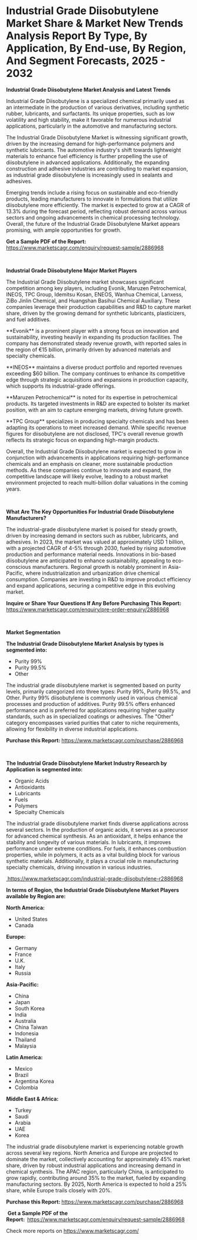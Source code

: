 <p><h1>Industrial Grade Diisobutylene Market Share & Market New Trends Analysis Report By Type, By Application, By End-use, By Region, And Segment Forecasts, 2025 - 2032</h1></p><p><strong>Industrial Grade Diisobutylene Market Analysis and Latest Trends</strong></p>
<p><p>Industrial Grade Diisobutylene is a specialized chemical primarily used as an intermediate in the production of various derivatives, including synthetic rubber, lubricants, and surfactants. Its unique properties, such as low volatility and high stability, make it favorable for numerous industrial applications, particularly in the automotive and manufacturing sectors.</p><p>The Industrial Grade Diisobutylene Market is witnessing significant growth, driven by the increasing demand for high-performance polymers and synthetic lubricants. The automotive industry's shift towards lightweight materials to enhance fuel efficiency is further propelling the use of diisobutylene in advanced applications. Additionally, the expanding construction and adhesive industries are contributing to market expansion, as industrial grade diisobutylene is increasingly used in sealants and adhesives.</p><p>Emerging trends include a rising focus on sustainable and eco-friendly products, leading manufacturers to innovate in formulations that utilize diisobutylene more efficiently. The market is expected to grow at a CAGR of 13.3% during the forecast period, reflecting robust demand across various sectors and ongoing advancements in chemical processing technology. Overall, the future of the Industrial Grade Diisobutylene Market appears promising, with ample opportunities for growth.</p></p>
<p><strong>Get a Sample PDF of the Report:&nbsp;</strong> <a href="https://www.marketscagr.com/enquiry/request-sample/2886968?utm_campaign=2637&utm_medium=2&utm_source=Github&utm_content=ia&utm_term=13032025&utm_id=industrial-grade-diisobutylene">https://www.marketscagr.com/enquiry/request-sample/2886968</a></p>
<p>&nbsp;</p>
<p><strong>Industrial Grade Diisobutylene Major Market Players</strong></p>
<p><p>The Industrial Grade Diisobutylene market showcases significant competition among key players, including Evonik, Maruzen Petrochemical, INEOS, TPC Group, Idemitsu Kosan, ENEOS, Wanhua Chemical, Lanxess, ZiBo Jinlin Chemical, and Huangshan Basihui Chemical Auxiliary. These companies leverage their production capabilities and R&D to capture market share, driven by the growing demand for synthetic lubricants, plasticizers, and fuel additives.</p><p>**Evonik** is a prominent player with a strong focus on innovation and sustainability, investing heavily in expanding its production facilities. The company has demonstrated steady revenue growth, with reported sales in the region of €15 billion, primarily driven by advanced materials and specialty chemicals.</p><p>**INEOS** maintains a diverse product portfolio and reported revenues exceeding $60 billion. The company continues to enhance its competitive edge through strategic acquisitions and expansions in production capacity, which supports its industrial-grade offerings.</p><p>**Maruzen Petrochemical** is noted for its expertise in petrochemical products. Its targeted investments in R&D are expected to bolster its market position, with an aim to capture emerging markets, driving future growth.</p><p>**TPC Group** specializes in producing specialty chemicals and has been adapting its operations to meet increased demand. While specific revenue figures for diisobutylene are not disclosed, TPC's overall revenue growth reflects its strategic focus on expanding high-margin products.</p><p>Overall, the Industrial Grade Diisobutylene market is expected to grow in conjunction with advancements in applications requiring high-performance chemicals and an emphasis on cleaner, more sustainable production methods. As these companies continue to innovate and expand, the competitive landscape will likely evolve, leading to a robust market environment projected to reach multi-billion dollar valuations in the coming years.</p></p>
<p>&nbsp;</p>
<p><strong>What Are The Key Opportunities For Industrial Grade Diisobutylene Manufacturers?</strong></p>
<p><p>The industrial-grade diisobutylene market is poised for steady growth, driven by increasing demand in sectors such as rubber, lubricants, and adhesives. In 2023, the market was valued at approximately USD 1 billion, with a projected CAGR of 4-5% through 2030, fueled by rising automotive production and performance material needs. Innovations in bio-based diisobutylene are anticipated to enhance sustainability, appealing to eco-conscious manufacturers. Regional growth is notably prominent in Asia-Pacific, where industrialization and urbanization drive chemical consumption. Companies are investing in R&D to improve product efficiency and expand applications, securing a competitive edge in this evolving market.</p></p>
<p><strong>Inquire or Share Your Questions If Any Before Purchasing This Report:</strong> <a href="https://www.marketscagr.com/enquiry/pre-order-enquiry/2886968?utm_campaign=2637&utm_medium=2&utm_source=Github&utm_content=ia&utm_term=13032025&utm_id=industrial-grade-diisobutylene">https://www.marketscagr.com/enquiry/pre-order-enquiry/2886968</a></p>
<p>&nbsp;</p>
<p><strong>Market Segmentation</strong></p>
<p><strong>The Industrial Grade Diisobutylene Market Analysis by types is segmented into:</strong></p>
<p><ul><li>Purity 99%</li><li>Purity 99.5%</li><li>Other</li></ul></p>
<p><p>The industrial grade diisobutylene market is segmented based on purity levels, primarily categorized into three types: Purity 99%, Purity 99.5%, and Other. Purity 99% diisobutylene is commonly used in various chemical processes and production of additives. Purity 99.5% offers enhanced performance and is preferred for applications requiring higher quality standards, such as in specialized coatings or adhesives. The "Other" category encompasses varied purities that cater to niche requirements, allowing for flexibility in diverse industrial applications.</p></p>
<p><strong>Purchase this Report:&nbsp;</strong><a href="https://www.marketscagr.com/purchase/2886968?utm_campaign=2637&utm_medium=2&utm_source=Github&utm_content=ia&utm_term=13032025&utm_id=industrial-grade-diisobutylene">https://www.marketscagr.com/purchase/2886968</a></p>
<p>&nbsp;</p>
<p><strong>The Industrial Grade Diisobutylene Market Industry Research by Application is segmented into:</strong></p>
<p><ul><li>Organic Acids</li><li>Antioxidants</li><li>Lubricants</li><li>Fuels</li><li>Polymers</li><li>Specialty Chemicals</li></ul></p>
<p><p>The industrial grade diisobutylene market finds diverse applications across several sectors. In the production of organic acids, it serves as a precursor for advanced chemical synthesis. As an antioxidant, it helps enhance the stability and longevity of various materials. In lubricants, it improves performance under extreme conditions. For fuels, it enhances combustion properties, while in polymers, it acts as a vital building block for various synthetic materials. Additionally, it plays a crucial role in manufacturing specialty chemicals, driving innovation in various industries.</p></p>
<p><a href="https://www.marketscagr.com/industrial-grade-diisobutylene-r2886968?utm_campaign=2637&utm_medium=2&utm_source=Github&utm_content=ia&utm_term=13032025&utm_id=industrial-grade-diisobutylene">&nbsp;https://www.marketscagr.com/industrial-grade-diisobutylene-r2886968</a></p>
<p><strong>In terms of Region, the Industrial Grade Diisobutylene Market Players available by Region are:</strong></p>
<p>
    <p> <strong> North America: </strong>
        <ul>
            <li>United States</li>
            <li>Canada</li>
        </ul>
        </p> 
    <p> <strong> Europe: </strong>
        <ul>
            <li>Germany</li>
            <li>France</li>
            <li>U.K.</li>
            <li>Italy</li>
            <li>Russia</li>
        </ul>
        </p> 
    <p> <strong> Asia-Pacific: </strong>
        <ul>
            <li>China</li>
            <li>Japan</li>
            <li>South Korea</li>
            <li>India</li>
            <li>Australia</li>
            <li>China Taiwan</li>
            <li>Indonesia</li>
            <li>Thailand</li>
            <li>Malaysia</li>
        </ul>
        </p> 
    <p> <strong> Latin America: </strong>
        <ul>
            <li>Mexico</li>
            <li>Brazil</li>
            <li>Argentina Korea</li>
            <li>Colombia</li>
        </ul>
        </p> 
    <p> <strong> Middle East & Africa: </strong>
        <ul>
            <li>Turkey</li>
            <li>Saudi</li>
            <li>Arabia</li>
            <li>UAE</li>
            <li>Korea</li>
        </ul>
    </p>
    </p>
<p><p>The industrial grade diisobutylene market is experiencing notable growth across several key regions. North America and Europe are projected to dominate the market, collectively accounting for approximately 45% market share, driven by robust industrial applications and increasing demand in chemical synthesis. The APAC region, particularly China, is anticipated to grow rapidly, contributing around 35% to the market, fueled by expanding manufacturing sectors. By 2025, North America is expected to hold a 25% share, while Europe trails closely with 20%.</p></p>
<p><strong>Purchase this Report: </strong><a href="https://www.marketscagr.com/purchase/2886968?utm_campaign=2637&utm_medium=2&utm_source=Github&utm_content=ia&utm_term=13032025&utm_id=industrial-grade-diisobutylene">https://www.marketscagr.com/purchase/2886968</a></p>
<p>&nbsp;<strong>Get a Sample PDF of the Report:&nbsp;&nbsp;</strong><a href="https://www.marketscagr.com/enquiry/request-sample/2886968?utm_campaign=2637&utm_medium=2&utm_source=Github&utm_content=ia&utm_term=13032025&utm_id=industrial-grade-diisobutylene">https://www.marketscagr.com/enquiry/request-sample/2886968</a></p>
<p><strong></strong></p>
<p>Check more reports on <a href="https://www.marketscagr.com/?utm_campaign=2637&utm_medium=2&utm_source=Github&utm_content=ia&utm_term=13032025&utm_id=industrial-grade-diisobutylene">https://www.marketscagr.com/</a></p>